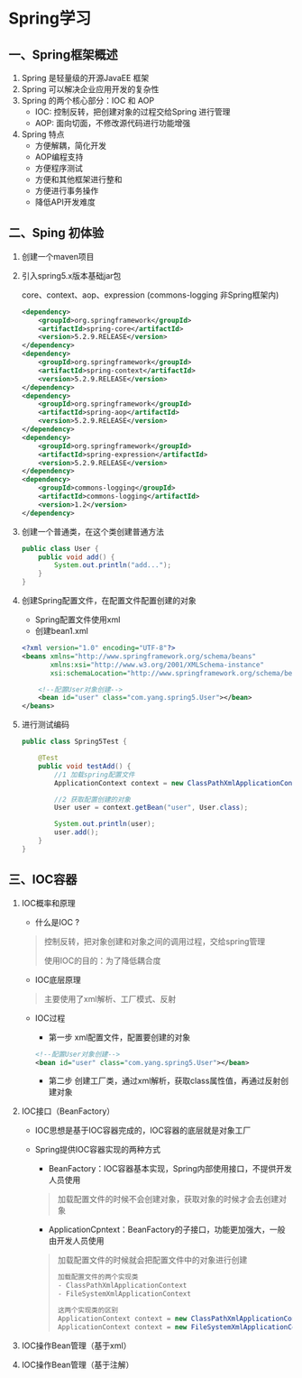 # Spring学习

## 一、Spring框架概述

1. Spring 是轻量级的开源JavaEE 框架
2. Spring 可以解决企业应用开发的复杂性
3. Spring 的两个核心部分：IOC 和 AOP
   - IOC: 控制反转，把创建对象的过程交给Spring 进行管理
   - AOP: 面向切面，不修改源代码进行功能增强
4. Spring 特点
   - 方便解耦，简化开发
   - AOP编程支持
   - 方便程序测试
   - 方便和其他框架进行整和
   - 方便进行事务操作
   - 降低API开发难度

## 二、Sping 初体验

1. 创建一个maven项目

2. 引入spring5.x版本基础jar包

   core、context、aop、expression (commons-logging 非Spring框架内)

   ```xml
   <dependency>
       <groupId>org.springframework</groupId>
       <artifactId>spring-core</artifactId>
       <version>5.2.9.RELEASE</version>
   </dependency>
   <dependency>
       <groupId>org.springframework</groupId>
       <artifactId>spring-context</artifactId>
       <version>5.2.9.RELEASE</version>
   </dependency>
   <dependency>
       <groupId>org.springframework</groupId>
       <artifactId>spring-aop</artifactId>
       <version>5.2.9.RELEASE</version>
   </dependency>
   <dependency>
       <groupId>org.springframework</groupId>
       <artifactId>spring-expression</artifactId>
       <version>5.2.9.RELEASE</version>
   </dependency>
   <dependency>
       <groupId>commons-logging</groupId>
       <artifactId>commons-logging</artifactId>
       <version>1.2</version>
   </dependency>
   ```


3. 创建一个普通类，在这个类创建普通方法

   ```java
   public class User {
       public void add() {
           System.out.println("add...");
       }
   }
   ```

4. 创建Spring配置文件，在配置文件配置创建的对象

   - Spring配置文件使用xml
   - 创建bean1.xml

   ```xml
   <?xml version="1.0" encoding="UTF-8"?>
   <beans xmlns="http://www.springframework.org/schema/beans"
          xmlns:xsi="http://www.w3.org/2001/XMLSchema-instance"
          xsi:schemaLocation="http://www.springframework.org/schema/beans http://www.springframework.org/schema/beans/spring-beans.xsd">
   
       <!--配置User对象创建-->
       <bean id="user" class="com.yang.spring5.User"></bean>
   </beans>
   ```

5. 进行测试编码

   ```java
   public class Spring5Test {
   
       @Test
       public void testAdd() {
           //1 加载spring配置文件
           ApplicationContext context = new ClassPathXmlApplicationContext("bean1.xml");
   
           //2 获取配置创建的对象
           User user = context.getBean("user", User.class);
   
           System.out.println(user);
           user.add();
       }
   }
   ```

## 三、IOC容器

1. IOC概率和原理

   - 什么是IOC ?

   > 控制反转，把对象创建和对象之间的调用过程，交给spring管理
   >
   > 使用IOC的目的：为了降低耦合度

   - IOC底层原理

   > 主要使用了xml解析、工厂模式、反射

   - IOC过程

     - 第一步 xml配置文件，配置要创建的对象

     ```xml
     <!--配置User对象创建-->
     <bean id="user" class="com.yang.spring5.User"></bean>
     ```

     - 第二步 创建工厂类，通过xml解析，获取class属性值，再通过反射创建对象

     

2. IOC接口（BeanFactory）

   - IOC思想是基于IOC容器完成的，IOC容器的底层就是对象工厂

   - Spring提供IOC容器实现的两种方式

     - BeanFactory：IOC容器基本实现，Spring内部使用接口，不提供开发人员使用

     > 加载配置文件的时候不会创建对象，获取对象的时候才会去创建对象

     - ApplicationCpntext：BeanFactory的子接口，功能更加强大，一般由开发人员使用

     > 加载配置文件的时候就会把配置文件中的对象进行创建
     >
     > ```java
     > 加载配置文件的两个实现类
     > - ClassPathXmlApplicationContext
     > - FileSystemXmlApplicationContext
     > 
     > 这两个实现类的区别
     > ApplicationContext context = new ClassPathXmlApplicationContext("bean1.xml");//类路径
     > ApplicationContext context = new FileSystemXmlApplicationContext("D:\\Java_learning\\spring-learning\\src\\main\\resources\\bean1.xml");//绝对路径
     > ```

3. IOC操作Bean管理（基于xml）

4. IOC操作Bean管理（基于注解）